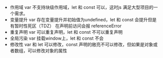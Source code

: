 - 作用域
  var 不支持块级作用域，let 和 const 可以，这时js 满足大型项目的一个需求。
- 变量提升
  var 存在变量提升并初始值为undefined，let 和 const 会提升但是有暂时性死区（TDZ）
  在声明前访问会报 referenceError
- 重复声明
  var 可以重复声明，let 和 const 不可以重复声明
- 全局污染
  var 挂载window上，let 和 const 不会
- 修改性
  var 和 let 可以修改，const 声明的敞亮不可以修改，但如果是对象或者数组，可以修改对象的属性